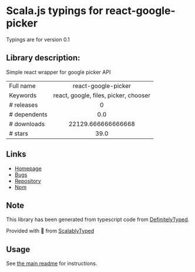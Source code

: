 
# Scala.js typings for react-google-picker

Typings are for version 0.1

## Library description:
Simple react wrapper for google picker API

|                    |                 |
| ------------------ | :-------------: |
| Full name          | react-google-picker |
| Keywords           | react, google, files, picker, chooser |
| # releases         | 0 |
| # dependents       | 0.0 |
| # downloads        | 22129.666666666668 |
| # stars            | 39.0 |

## Links
- [Homepage](https://github.com/sdoomz/react-google-picker)
- [Bugs](https://github.com/sdoomz/react-google-picker/issues)
- [Repository](https://github.com/sdoomz/react-google-picker)
- [Npm](https://www.npmjs.com/package/react-google-picker)
    


## Note
This library has been generated from typescript code from [DefinitelyTyped](https://definitelytyped.org).

Provided with :purple_heart: from [ScalablyTyped](https://github.com/oyvindberg/ScalablyTyped)

## Usage
See [the main readme](../../readme.md) for instructions.


